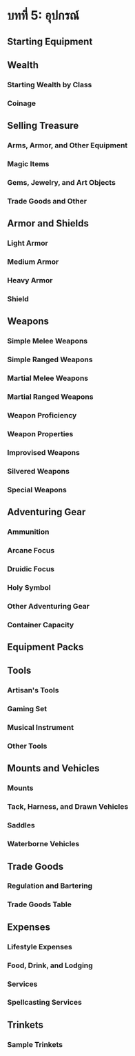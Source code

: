 # บทที่ 5: อุปกรณ์
## Starting Equipment
## Wealth
### Starting Wealth by Class
### Coinage
## Selling Treasure
### Arms, Armor, and Other Equipment
### Magic Items
### Gems, Jewelry, and Art Objects
### Trade Goods and Other
## Armor and Shields
### Light Armor
### Medium Armor
### Heavy Armor
### Shield
## Weapons
### Simple Melee Weapons
### Simple Ranged Weapons
### Martial Melee Weapons
### Martial Ranged Weapons
### Weapon Proficiency
### Weapon Properties
### Improvised Weapons
### Silvered Weapons
### Special Weapons
## Adventuring Gear
### Ammunition
### Arcane Focus
### Druidic Focus
### Holy Symbol
### Other Adventuring Gear
### Container Capacity
## Equipment Packs
## Tools
### Artisan's Tools
### Gaming Set
### Musical Instrument
### Other Tools
## Mounts and Vehicles
### Mounts
### Tack, Harness, and Drawn Vehicles
### Saddles
### Waterborne Vehicles
## Trade Goods
### Regulation and Bartering
### Trade Goods Table
## Expenses
### Lifestyle Expenses
### Food, Drink, and Lodging
### Services
### Spellcasting Services
## Trinkets
### Sample Trinkets